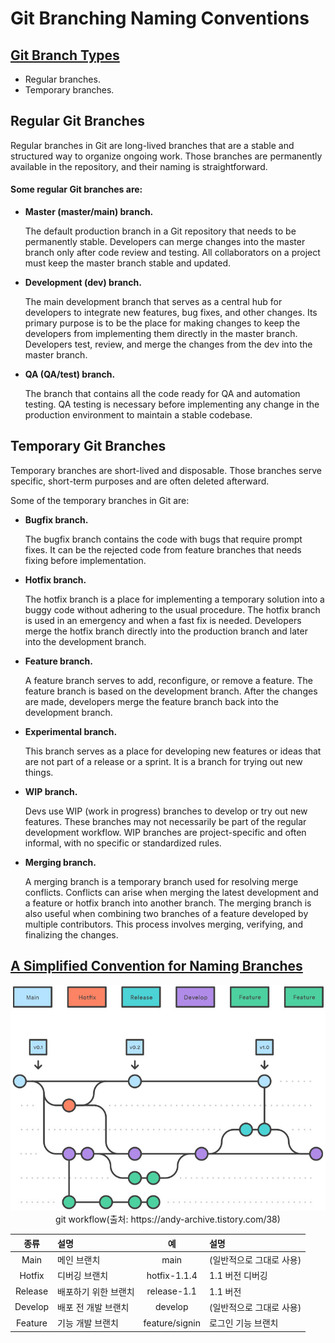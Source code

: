 # Git Branching Naming Conventions
## [Git Branch Types][1]

* Regular branches.
* Temporary branches.

## Regular Git Branches
Regular branches in Git are long-lived branches that are a stable and structured way to organize ongoing work. Those branches are permanently available in the repository, and their naming is straightforward.

  #### Some regular Git branches are:

* **Master (master/main) branch.**

  The default production branch in a Git repository that needs to be permanently stable. Developers can merge changes into the master branch only after code review and testing. All collaborators on a project must keep the master branch stable and updated.

* **Development (dev) branch.** 

  The main development branch that serves as a central hub for developers to integrate new features, bug fixes, and other changes. Its primary purpose is to be the place for making changes to keep the developers from implementing them directly in the master branch. Developers test, review, and merge the changes from the dev into the master branch.

* **QA (QA/test) branch.**

  The branch that contains all the code ready for QA and automation testing. QA testing is necessary before implementing any change in the production environment to maintain a stable codebase.

## Temporary Git Branches
Temporary branches are short-lived and disposable. Those branches serve specific, short-term purposes and are often deleted afterward.

Some of the temporary branches in Git are:

  * **Bugfix branch.** 
  
    The bugfix branch contains the code with bugs that require prompt fixes. It can be the rejected code from feature branches that needs fixing before implementation.

  * **Hotfix branch.**
  
    The hotfix branch is a place for implementing a temporary solution into a buggy code without adhering to the usual procedure. The hotfix branch is used in an emergency and when a fast fix is needed. Developers merge the hotfix branch directly into the production branch and later into the development branch.

  * **Feature branch.** 

    A feature branch serves to add, reconfigure, or remove a feature. The feature branch is based on the development branch. After the changes are made, developers merge the feature branch back into the development branch.
    
  * **Experimental branch.** 
  
    This branch serves as a place for developing new features or ideas that are not part of a release or a sprint. It is a branch for trying out new things.

  * **WIP branch.** 
  
    Devs use WIP (work in progress) branches to develop or try out new features. These branches may not necessarily be part of the regular development workflow. WIP branches are project-specific and often informal, with no specific or standardized rules.

  * **Merging branch.**

    A merging branch is a temporary branch used for resolving merge conflicts. Conflicts can arise when merging the latest development and a feature or hotfix branch into another branch. The merging branch is also useful when combining two branches of a feature developed by multiple contributors. This process involves merging, verifying, and finalizing the changes.

## [A Simplified Convention for Naming Branches][2]


<p align ="center">
  <img src="./markdown_img/git_workflow.jpeg">
  git workflow(출처: https://andy-archive.tistory.com/38)
</p>


| 종류 | 설명 | 예 | 설명 |
| :---: | :--- | :---: | :--- |
| Main | 메인 브랜치 | main | (일반적으로 그대로 사용) |
| Hotfix | 디버깅 브랜치 | hotfix-1.1.4 | 1.1 버전 디버깅 |
| Release | 배포하기 위한 브랜치 | release-1.1 | 1.1 버전 |
| Develop | 배포 전 개발 브랜치 | develop | (일반적으로 그대로 사용) |
| Feature | 기능 개발 브랜치 | feature/signin | 로그인 기능 브랜치 |


[1]: https://phoenixnap.com/kb/git-branch-name-convention
[2]: https://minha0220.tistory.com/72